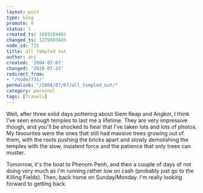 ```yaml
---
layout: post
type: blog
promote: 0
status: 1
created_ts: 1089184482
changed_ts: 1279903445
node_id: 731
title: all templed out
author: anj
created: '2004-07-07'
changed: '2010-07-23'
redirect_from:
- "/node/731/"
permalink: "/2004/07/07/all_templed_out/"
category: personal
tags: [Travels]
---
```

Well, after three solid days pottering about Siem Reap and Angkor, I think I've seen enough temples to last me a lifetime.  They are very impressive though, and you'll be shocked to hear that I've taken lots and lots of photos.  My favourites were the ones that still had massive trees growing out of them, with the roots pushing the bricks apart and slowly demolishing the temples with the slow, insistent force and the patience that only trees can muster.  

Tomorrow, it's the boat to Phenom Penh, and then a couple of days of not doing very much as I'm running rather low on cash (probably just go to the Killing Fields).  Then, back home on Sunday/Monday.  I'm really looking forward to getting back.
<!--break-->
